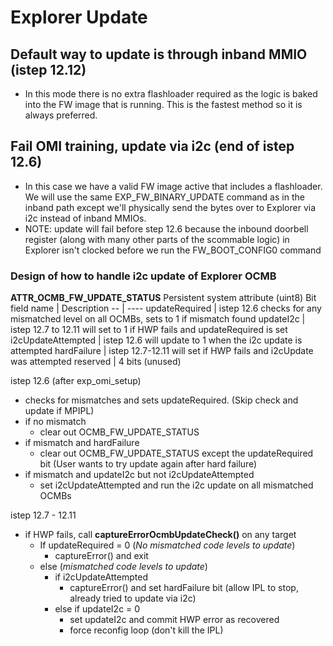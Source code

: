 # Explorer Update
## Default way to update is through inband MMIO (istep 12.12)
- In this mode there is no extra flashloader required as the logic is baked into the FW image that is running. This is the fastest method so it is always preferred.

## Fail OMI training, update via i2c (end of istep 12.6)
- In this case we have a valid FW image active that includes a flashloader. We will use the same EXP_FW_BINARY_UPDATE command as in the inband path except we'll physically send the bytes over to Explorer via i2c instead of inband MMIOs.
- NOTE: update will fail before step 12.6 because the inbound doorbell register (along with many other parts of the scommable logic) in Explorer isn't clocked before we run the FW_BOOT_CONFIG0 command

### Design of how to handle i2c update of Explorer OCMB
**ATTR_OCMB_FW_UPDATE_STATUS**
Persistent system attribute (uint8)
Bit field name |  Description
-- | ----
updateRequired | istep 12.6 checks for any mismatched level on all OCMBs, sets to 1 if mismatch found
updateI2c | istep 12.7 to 12.11 will set to 1 if HWP fails and updateRequired is set
i2cUpdateAttempted | istep 12.6 will update to 1 when the i2c update is attempted
hardFailure | istep 12.7-12.11 will set if HWP fails and i2cUpdate was attempted
reserved | 4 bits (unused)

istep 12.6 (after exp_omi_setup)
- checks for mismatches and sets updateRequired. (Skip check and update if MPIPL)
- if no mismatch
  - clear out OCMB_FW_UPDATE_STATUS
- if mismatch and hardFailure
  - clear out OCMB_FW_UPDATE_STATUS except the updateRequired bit (User wants to try update again after hard failure)
- if mismatch and updateI2c but not i2cUpdateAttempted
  - set i2cUpdateAttempted and run the i2c update on all mismatched OCMBs

istep 12.7 - 12.11
- if HWP fails, call **captureErrorOcmbUpdateCheck()** on any target
  - If updateRequired = 0 (*No mismatched code levels to update*)
    - captureError() and exit
  - else (*mismatched code levels to update*)
    - if i2cUpdateAttempted
        -  captureError() and set hardFailure bit
        (allow IPL to stop, already tried to update via i2c)
    - else if updateI2c = 0
        - set updateI2c and commit HWP error as recovered
        - force reconfig loop (don't kill the IPL)
